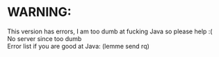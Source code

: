 # WARNING:
This version has errors, I am too dumb at fucking Java so please help :(
<br>
No server since too dumb
<br>
Error list if you are good at Java: (lemme send rq)
